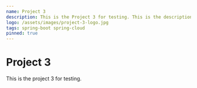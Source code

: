 ```yaml
---
name: Project 3
description: This is the Project 3 for testing. This is the description of the project.
logo: /assets/images/project-3-logo.jpg
tags: spring-boot spring-cloud
pinned: true
---
```

# Project 3

This is the project 3 for testing.